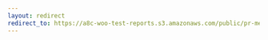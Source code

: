 ```yaml
---
layout: redirect
redirect_to: https://a8c-woo-test-reports.s3.amazonaws.com/public/pr-merge/40321/api/index.html
---
```

